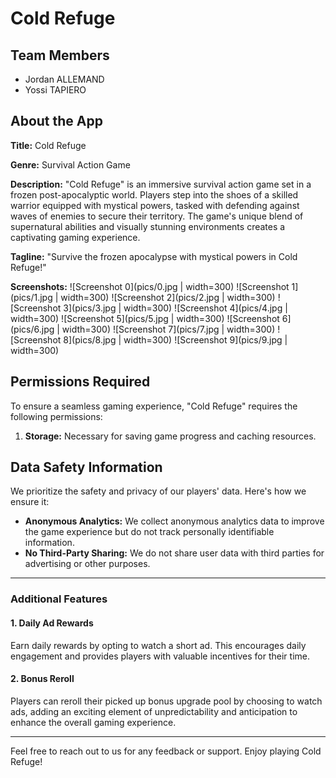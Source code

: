 # Cold Refuge

## Team Members
- Jordan ALLEMAND
- Yossi TAPIERO

## About the App

**Title:** Cold Refuge

**Genre:** Survival Action Game

**Description:**
"Cold Refuge" is an immersive survival action game set in a frozen post-apocalyptic world. Players step into the shoes of a skilled warrior equipped with mystical powers, tasked with defending against waves of enemies to secure their territory. The game's unique blend of supernatural abilities and visually stunning environments creates a captivating gaming experience.

**Tagline:**
"Survive the frozen apocalypse with mystical powers in Cold Refuge!"

**Screenshots:**
![Screenshot 0](pics/0.jpg | width=300)
![Screenshot 1](pics/1.jpg | width=300)
![Screenshot 2](pics/2.jpg | width=300)
![Screenshot 3](pics/3.jpg | width=300)
![Screenshot 4](pics/4.jpg | width=300)
![Screenshot 5](pics/5.jpg | width=300)
![Screenshot 6](pics/6.jpg | width=300)
![Screenshot 7](pics/7.jpg | width=300)
![Screenshot 8](pics/8.jpg | width=300)
![Screenshot 9](pics/9.jpg | width=300)

## Permissions Required

To ensure a seamless gaming experience, "Cold Refuge" requires the following permissions:

1. **Storage:** Necessary for saving game progress and caching resources.

## Data Safety Information

We prioritize the safety and privacy of our players' data. Here's how we ensure it:

- **Anonymous Analytics:** We collect anonymous analytics data to improve the game experience but do not track personally identifiable information.
- **No Third-Party Sharing:** We do not share user data with third parties for advertising or other purposes.

---

### Additional Features

#### 1. Daily Ad Rewards
Earn daily rewards by opting to watch a short ad. This encourages daily engagement and provides players with valuable incentives for their time.

#### 2. Bonus Reroll
Players can reroll their picked up bonus upgrade pool by choosing to watch ads, adding an exciting element of unpredictability and anticipation to enhance the overall gaming experience.

---

Feel free to reach out to us for any feedback or support. Enjoy playing Cold Refuge!
